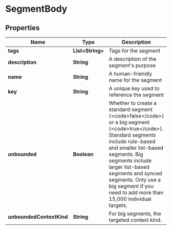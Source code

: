 

# SegmentBody


## Properties

| Name | Type | Description | Notes |
|------------ | ------------- | ------------- | -------------|
|**tags** | **List&lt;String&gt;** | Tags for the segment |  [optional] |
|**description** | **String** | A description of the segment&#39;s purpose |  [optional] |
|**name** | **String** | A human-friendly name for the segment |  |
|**key** | **String** | A unique key used to reference the segment |  |
|**unbounded** | **Boolean** | Whether to create a standard segment (&lt;code&gt;false&lt;/code&gt;) or a big segment (&lt;code&gt;true&lt;/code&gt;). Standard segments include rule-based and smaller list-based segments. Big segments include larger list-based segments and synced segments. Only use a big segment if you need to add more than 15,000 individual targets. |  [optional] |
|**unboundedContextKind** | **String** | For big segments, the targeted context kind. |  [optional] |



